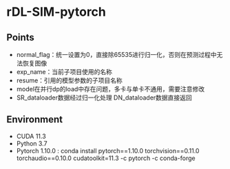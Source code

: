# rDL-SIM-pytorch

## Points
- normal_flag：统一设置为0，直接除65535进行归一化，否则在预测过程中无法恢复图像
- exp_name：当前子项目使用的名称
- resume：引用的模型参数的子项目名称
- model在并行dp的load中存在问题，多卡与单卡不通用，需要注意修改
- SR_dataloader数据经过归一化处理 DN_dataloader数据直接返回
## Environment
- CUDA 11.3
- Python 3.7
- Pytorch 1.10.0 : conda install pytorch==1.10.0 torchvision==0.11.0 torchaudio==0.10.0 cudatoolkit=11.3 -c pytorch -c conda-forge